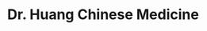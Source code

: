 ---
title: "Dr. Huang Chinese Medicine"
url: /croydon/dr-huang-chinese-medicine/
shop: Allgemein
---